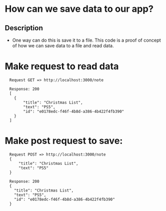 # How can we save data to our app?

## Description
  * One way can do this is save it to a file. This code is a proof of concept of how we can save data to a file and read data.


# Make request to read data
```
  Request GET => http://localhost:3000/note

  Response: 200
  [
    {
        "title": "Christmas List",
        "text": "PS5",
        "id": "e0178edc-f46f-4b8d-a386-4b422f4fb390"
    }
  ]
```

# Make post request to save:
```
  Request POST => http://localhost:3000/note
  {
      "title": "Christmas List",
      "text": "PS5"
  }

  Response: 200
  {
    "title": "Christmas List",
    "text": "PS5",
    "id": "e0178edc-f46f-4b8d-a386-4b422f4fb390"
  }
```